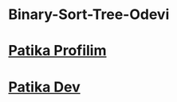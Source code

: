 # Binary-Sort-Tree-Odevi


# [Patika Profilim](https://app.patika.dev/apak)
# [Patika Dev](https://app.patika.dev/paths)
